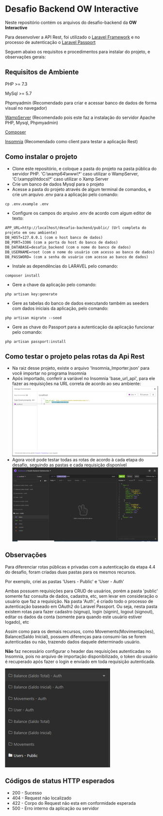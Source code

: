 # Desafio Backend OW Interactive

Neste repositório contém os arquivos do desafio-backend da <b>OW Interactive</b>

Para desenvolver a API Rest, foi utilizado o [Laravel Framework](https://laravel.com/) e no processo de autenticação o [Laravel Passport](https://laravel.com/docs/8.x/passport#introduction)

Seguem abaixo os requisitos e procedimentos para instalar do projeto, e observações gerais:


## Requisitos de Ambiente

PHP >= 7.3

MySql >= 5.7

Phpmyadmin (Recomendado para criar e acessar banco de dados de forma visual no navegador)
    
[WampServer](https://www.wampserver.com/en/) (Recomendado pois este faz a instalação do servidor Apache PHP, Mysql, Phpmyadmin)

[Composer](https://getcomposer.org/)
    
[Insomnia](https://insomnia.rest/download) (Recomendado como client para testar a aplicação Rest)

## Como instalar o projeto 

<ul>
    <li>Clone este repositório, e coloque a pasta do projeto na pasta pública do servidor PHP. 'C:\wamp64\www\*' caso utilizar o WampServer, 'C:\xampp\htdocs\*' caso utilizar o Xamp Server</li>
    <li>Crie um banco de dados Mysql para o projeto</li>
    <li>Acesse a pasta do projeto através de algum terminal de comandos, e crie um arquivo .env para a aplicação pelo comando: </li>
</ul>

    cp .env.example .env     
<ul>
    <li>Configure os campos do arquivo .env de acordo com algum editor de texto: </li>
</ul>

    APP_URL=http://localhost/desafio-backend/public/ (Url completa do projeto em seu ambiente)
    DB_HOST=127.0.0.1 (com o host banco de dados)
    DB_PORT=3306 (com a porta do host do banco de dados)
    DB_DATABASE=desafio_backend (com o nome do banco de dados)
    DB_USERNAME=root (com o nome do usuário com acesso ao banco de dados) 
    DB_PASSWORD= (com a senha do usuário com acesso ao banco de dados) 
 <ul>
    <li>Instale as  dependências do LARAVEL pelo comando: </li>
 </ul> 
 
    composer install    
    
<ul>
    <li>Gere a chave da aplicação pelo comando: </li>
</ul>
    
    php artisan key:generate

<ul>  
    <li>Gere as tabelas do banco de dados executando também as seeders com dados iniciais da aplicação, pelo comando: </li>
</ul>    
    
    php artisan migrate --seed
      
<ul>   
    <li>Gere as chave do Passport para a autenticação da aplicação funcionar pelo comando: </li>
</ul>  

    php artisan passport:install

## Como testar o projeto pelas rotas da Api Rest 

<ul>
    <li>Na raiz desse projeto, existe o arquivo 'Insomnia_Importer.json' para você importar no programa Insomnia</li>
    <li>Após importado, conferir a variável no Insomnia 'base_url_api', para ele fazer as requisições na URL correta de acordo ao seu ambiente:</li>
    <img src="/public/assets/1.PNG">
    <li>Agora você pode testar todas as rotas de acordo à cada etapa do desafio, seguindo as pastas e cada requisição disponível</li>
    <img src="/public/assets/2.PNG">
</ul>

## Observações

Para diferenciar rotas públicas e privadas com a autenticação da etapa 4.4 do desafio, foram criadas duas pastas para os mesmos recursos.    

Por exemplo, criei as pastas 'Users - Public' e 'User - Auth'

Ambas possuem requisições para CRUD de usuários, porém a pasta 'public' somente faz consulta de dados, cadastra, etc, sem levar em consideração o usuário que faz a requisição. Na pasta 'Auth', é criado todo o processo de autenticação baseado em OAuth2 do Laravel Passport. Ou seja, nesta pasta existem rotas para fazer cadastro (signup), login (signin), logout (signout), editar os dados da conta (somente para quando este usuário estiver logado), etc

Assim como para os demais recursos, como Movements(Movimentações), Balance(Saldo Inicial), possuem diferenças para consumi-las se forem autenticadas ou não, trazendo dados daquele determinado usuário.

<b>Não</b> faz necessário configurar o header das requisições autenticadas no Insomnia, pois no arquivo de importação disponibilizado, o token do usuário é recuperado após fazer o login e enviado em toda requisição autenticada.

<img src="/public/assets/3.PNG">


## Códigos de status HTTP esperados 
<ul>
    <li>200 - Sucesso</li>
    <li>404 - Request não localizado</li>
    <li>422 - Corpo do Request não esta em conformidade esperada</li>
    <li>500 - Erro interno da aplicação ou servidor</li>
</ul>

